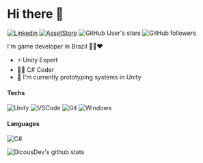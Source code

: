 # Hi there 👋
[![Linkedin](https://img.shields.io/badge/Linkedin-blue?style=flat&logo=linkedin)](https://www.linkedin.com/in/rafael-morais-correa-b1ab7a81/)
[![AssetStore](https://img.shields.io/badge/Unity_Asset_Store-black?style=flat&logo=unity)](https://assetstore.unity.com/publishers/39910)
![GitHub User's stars](https://img.shields.io/github/stars/dicousdev?style=flat&logo=github)
![GitHub followers](https://img.shields.io/github/followers/dicousdev?style=flat&logo=github)

I'm game developer in Brazil 👨‍💻❤

- ⚡ Unity Expert
- 👨‍💻 C# Coder
- 🌱 I'm currently prototyping systems in Unity

#### Techs
![Unity](https://img.shields.io/badge/-Unity-020202?style=flat&logo=unity&logoColor=white)
![VSCode](https://img.shields.io/badge/-VSCode-0085D1?style=flat&logo=visual-studio-code&logoColor=white)
![Git](https://img.shields.io/badge/-Git-F05032?style=flat&logo=git&logoColor=white)
![Windows](https://img.shields.io/badge/-Windows-00ADEF?style=flat&logo=windows&logoColor=white)

#### Languages
![C#](https://img.shields.io/badge/-CSharp-239120?style=flat&logo=c-Sharp&logoColor=white)

![DicousDev's github stats](https://github-readme-stats.vercel.app/api?username=DicousDev&show_icons=true&theme=dark)

<!--
**DicousDev/DicousDev** is a ✨ _special_ ✨ repository because its `README.md` (this file) appears on your GitHub profile.

Here are some ideas to get you started:

- 🔭 I’m currently working on ...
- 🌱 I’m currently learning ...
- 👯 I’m looking to collaborate on ...
- 🤔 I’m looking for help with ...
- 💬 Ask me about ...
- 📫 How to reach me: ...
- 😄 Pronouns: ...
- ⚡ Fun fact: ...
-->

